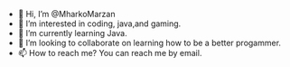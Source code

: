 - 👋 Hi, I’m @MharkoMarzan
- 👀 I’m interested in coding, java,and gaming.
- 🌱 I’m currently learning Java.
- 💞️ I’m looking to collaborate on learning how to be a better progammer. 
- 📫 How to reach me? You can reach me by email.

<!---
MharkoMarzan/MharkoMarzan is a ✨ special ✨ repository because its `README.md` (this file) appears on your GitHub profile.
You can click the Preview link to take a look at your changes.
--->
